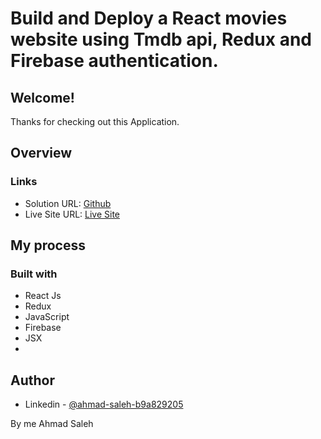 # Build and Deploy a React movies website using Tmdb api, Redux and Firebase authentication.

## Welcome! 
Thanks for checking out this Application.

## Overview

### Links

- Solution URL: [Github](https://github.com/AhmadSaleh99)
- Live Site URL: [Live Site](https://netflix-clone-83a0f.web.app)

## My process

### Built with

- React Js
- Redux
- JavaScript
- Firebase
- JSX
- 


## Author

- Linkedin - [@ahmad-saleh-b9a829205](https://www.linkedin.com/in/ahmad-saleh-b9a829205/)

By me
  Ahmad Saleh
